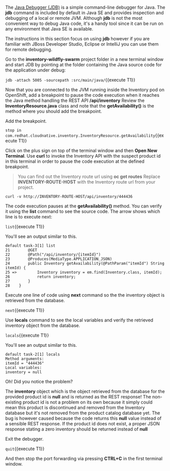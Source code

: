 The [Java Debugger (JDB)](http://docs.oracle.com/javase/8/docs/technotes/tools/windows/jdb.html) 
is a simple command-line debugger for Java. The **jdb** command is included by default in 
Java SE and provides inspection and debugging of a local or remote JVM. Although **jdb** is not 
the most convenient way to debug Java code, it's a handy tool since it can be run on any environment 
that Java SE is available. 

The instructions in this section focus on using **jdb** however if you are familiar with JBoss Developer 
Studio, Eclipse or IntelliJ you can use them for remote debugging.

Go to the **inventory-wildfly-swarm** project folder in a new terminal window
and start JDB by pointing at the folder containing the Java source code for the application under debug:

`jdb -attach 5005 -sourcepath :src/main/java/`{{execute T1}}

Now that you are connected to the JVM running inside the Inventory pod on OpenShift, add 
a breakpoint to pause the code execution when it reaches the Java method handling the 
REST API **/api/inventory** Review the **InventoryResource.java** class and note that the 
**getAvailability()** is the method where you should add the breakpoint.

Add the breakpoint.

`stop in com.redhat.cloudnative.inventory.InventoryResource.getAvailability`{{execute T1}}

Click on the plus sign on top of the terminal window and then 
**Open New Terminal**. Use **curl** to invoke the Inventory API with 
the suspect product id in this terminal in order to pause the code execution at the defined breakpoint.

> You can find out the Inventory route url using **oc get routes** Replace 
> **INVENTORY-ROUTE-HOST** with the Inventory route url from your project.

`curl -v http://INVENTORY-ROUTE-HOST/api/inventory/444436`

The code execution pauses at the **getAvailability()** method. You can verify it 
using the **list** command to see the source code. The arrow shows which line is 
to execute next:

`list`{{execute T1}}

You'll see an output similar to this.

```
default task-3[1] list
21        @GET
22        @Path("/api/inventory/{itemId}")
23        @Produces(MediaType.APPLICATION_JSON)
24        public Inventory getAvailability(@PathParam("itemId") String itemId) {
25 =>         Inventory inventory = em.find(Inventory.class, itemId);
26            return inventory;
27        }
28    }
```

Execute one line of code using **next** command so the the inventory object is 
retrieved from the database.

`next`{{execute T1}}

Use **locals** command to see the local variables and verify the retrieved inventory 
object from the database.

`locals`{{execute T1}}

You'll see an output similar to this.

```
default task-2[1] locals
Method arguments:
itemId = "444436"
Local variables:
inventory = null
```

Oh! Did you notice the problem? 

The **inventory** object which is the object retrieved from the database 
for the provided product id is **null** and is returned as the REST response! The non-existing 
product id is not a problem on its own because it simply could mean this product is discontinued 
and removed from the Inventory database but it's not removed from the product catalog database 
yet. The bug is however caused because the code returns this **null** value instead of a sensible 
REST response. If the product id does not exist, a proper JSON response stating a zero inventory 
should be returned instead of **null**

Exit the debugger.

`quit`{{execute T1}}

And then stop the port forwarding via pressing **CTRL+C** in the first terminal window.
